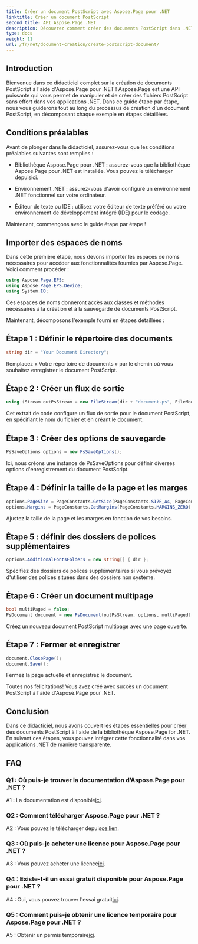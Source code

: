 ```yaml
---
title: Créer un document PostScript avec Aspose.Page pour .NET
linktitle: Créer un document PostScript
second_title: API Aspose.Page .NET
description: Découvrez comment créer des documents PostScript dans .NET à l'aide d'Aspose.Page. Suivez notre guide étape par étape pour une intégration transparente. Téléchargez la bibliothèque et commencez à manipuler les fichiers PostScript sans effort.
type: docs
weight: 11
url: /fr/net/document-creation/create-postscript-document/
---
```

## Introduction

Bienvenue dans ce didacticiel complet sur la création de documents PostScript à l'aide d'Aspose.Page pour .NET ! Aspose.Page est une API puissante qui vous permet de manipuler et de créer des fichiers PostScript sans effort dans vos applications .NET. Dans ce guide étape par étape, nous vous guiderons tout au long du processus de création d'un document PostScript, en décomposant chaque exemple en étapes détaillées.

## Conditions préalables

Avant de plonger dans le didacticiel, assurez-vous que les conditions préalables suivantes sont remplies :

-  Bibliothèque Aspose.Page pour .NET : assurez-vous que la bibliothèque Aspose.Page pour .NET est installée. Vous pouvez le télécharger depuis[ici](https://releases.aspose.com/page/net/).

- Environnement .NET : assurez-vous d'avoir configuré un environnement .NET fonctionnel sur votre ordinateur.

- Éditeur de texte ou IDE : utilisez votre éditeur de texte préféré ou votre environnement de développement intégré (IDE) pour le codage.

Maintenant, commençons avec le guide étape par étape !

## Importer des espaces de noms

Dans cette première étape, nous devons importer les espaces de noms nécessaires pour accéder aux fonctionnalités fournies par Aspose.Page. Voici comment procéder :

```csharp
using Aspose.Page.EPS;
using Aspose.Page.EPS.Device;
using System.IO;
```

Ces espaces de noms donneront accès aux classes et méthodes nécessaires à la création et à la sauvegarde de documents PostScript.

Maintenant, décomposons l'exemple fourni en étapes détaillées :

## Étape 1 : Définir le répertoire des documents

```csharp
string dir = "Your Document Directory";
```

Remplacez « Votre répertoire de documents » par le chemin où vous souhaitez enregistrer le document PostScript.

## Étape 2 : Créer un flux de sortie

```csharp
using (Stream outPsStream = new FileStream(dir + "document.ps", FileMode.Create))
```

Cet extrait de code configure un flux de sortie pour le document PostScript, en spécifiant le nom du fichier et en créant le document.

## Étape 3 : Créer des options de sauvegarde

```csharp
PsSaveOptions options = new PsSaveOptions();
```

Ici, nous créons une instance de PsSaveOptions pour définir diverses options d'enregistrement du document PostScript.

## Étape 4 : Définir la taille de la page et les marges

```csharp
options.PageSize = PageConstants.GetSize(PageConstants.SIZE_A4, PageConstants.ORIENTATION_PORTRAIT);
options.Margins = PageConstants.GetMargins(PageConstants.MARGINS_ZERO);
```

Ajustez la taille de la page et les marges en fonction de vos besoins.

## Étape 5 : définir des dossiers de polices supplémentaires

```csharp
options.AdditionalFontsFolders = new string[] { dir };
```

Spécifiez des dossiers de polices supplémentaires si vous prévoyez d'utiliser des polices situées dans des dossiers non système.

## Étape 6 : Créer un document multipage

```csharp
bool multiPaged = false;
PsDocument document = new PsDocument(outPsStream, options, multiPaged);
```

Créez un nouveau document PostScript multipage avec une page ouverte.

## Étape 7 : Fermer et enregistrer

```csharp
document.ClosePage();
document.Save();
```

Fermez la page actuelle et enregistrez le document.

Toutes nos félicitations! Vous avez créé avec succès un document PostScript à l'aide d'Aspose.Page pour .NET.

## Conclusion

Dans ce didacticiel, nous avons couvert les étapes essentielles pour créer des documents PostScript à l'aide de la bibliothèque Aspose.Page for .NET. En suivant ces étapes, vous pouvez intégrer cette fonctionnalité dans vos applications .NET de manière transparente.

## FAQ

### Q1 : Où puis-je trouver la documentation d’Aspose.Page pour .NET ?

 A1 : La documentation est disponible[ici](https://reference.aspose.com/page/net/).

### Q2 : Comment télécharger Aspose.Page pour .NET ?

 A2 : Vous pouvez le télécharger depuis[ce lien](https://releases.aspose.com/page/net/).

### Q3 : Où puis-je acheter une licence pour Aspose.Page pour .NET ?

 A3 : Vous pouvez acheter une licence[ici](https://purchase.aspose.com/buy).

### Q4 : Existe-t-il un essai gratuit disponible pour Aspose.Page pour .NET ?

 A4 : Oui, vous pouvez trouver l'essai gratuit[ici](https://releases.aspose.com/).

### Q5 : Comment puis-je obtenir une licence temporaire pour Aspose.Page pour .NET ?

 A5 : Obtenir un permis temporaire[ici](https://purchase.aspose.com/temporary-license/).
